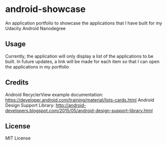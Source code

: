 # android-showcase
An application portfolio to showcase the applications that I have built for my Udacity Android Nanodegree

## Usage

Currently, the application will only display a list of the applications to be built.
In future updates, a link will be made for each item so that I can open the applications in my portfolio

## Credits

Android RecyclerView example documentation: https://developer.android.com/training/material/lists-cards.html
Android Design Support Library: http://android-developers.blogspot.com/2015/05/android-design-support-library.html

## License

MIT License
